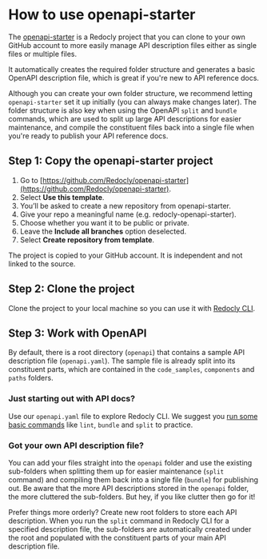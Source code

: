 # How to use openapi-starter

The [openapi-starter](https://github.com/Redocly/openapi-starter) is a Redocly project that you can clone to your own GitHub account to more easily manage API description files either as single files or multiple files.

It automatically creates the required folder structure and generates a basic OpenAPI description file, which is great if you're new to API reference docs.

Although you can create your own folder structure, we recommend letting `openapi-starter` set it up initially (you can always make changes later). The folder structure is also key when using the OpenAPI `split` and `bundle` commands, which are used to split up large API descriptions for easier maintenance, and compile the constituent files back into a single file when you're ready to publish your API reference docs.

## Step 1: Copy the openapi-starter project

1. Go to [https://github.com/Redocly/openapi-starter](https://github.com/Redocly/openapi-starter).
2. Select **Use this template**.
3. You’ll be asked to create a new repository from openapi-starter.
4. Give your repo a meaningful name (e.g. redocly-openapi-starter).
5. Choose whether you want it to be public or private.
6. Leave the **Include all branches** option deselected.
7. Select **Create repository from template**.

The project is copied to your GitHub account. It is independent and not linked to the source.

## Step 2: Clone the project

Clone the project to your local machine so you can use it with [Redocly CLI](quickstart.md).

## Step 3: Work with OpenAPI

By default, there is a root directory (`openapi`) that contains a sample API description file (`openapi.yaml`). The sample file is already split into its constituent parts, which are contained in the `code_samples`, `components` and `paths` folders.

### Just starting out with API docs?

Use our `openapi.yaml` file to explore Redocly CLI. We suggest you [run some basic commands](quickstart.md) like `lint`, `bundle` and `split` to practice.

### Got your own API description file?

You can add your files straight into the `openapi` folder and use the existing sub-folders when splitting them up for easier maintenance (`split` command) and compiling them back into a single file (`bundle`) for publishing out. Be aware that the more API descriptions stored in the `openapi` folder, the more cluttered the sub-folders. But hey, if you like clutter then go for it!

Prefer things more orderly? Create new root folders to store each API description. When you run the `split` command in Redocly CLI for a specified description file, the sub-folders are automatically created under the root and populated with the constituent parts of your main API description file.
